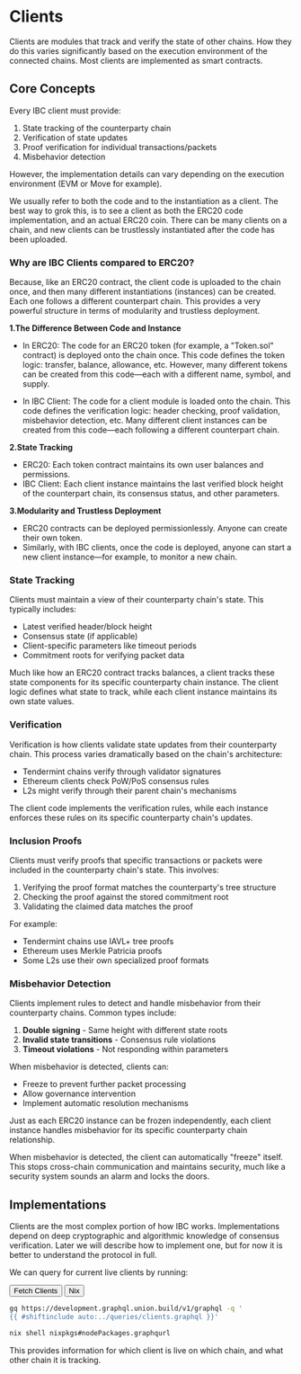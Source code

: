 # Clients

Clients are modules that track and verify the state of other chains. How they do this varies significantly based on the execution environment of the connected chains. Most clients are implemented as smart contracts.

## Core Concepts

Every IBC client must provide:

1. State tracking of the counterparty chain
1. Verification of state updates
1. Proof verification for individual transactions/packets
1. Misbehavior detection

However, the implementation details can vary depending on the execution environment (EVM or Move for example).

We usually refer to both the code and to the instantiation as a client. The best way to grok this, is to see a client
as both the ERC20 code implementation, and an actual ERC20 coin. There can be many clients on a chain, and new clients can be trustlessly instantiated after the code has been uploaded.

### Why are IBC Clients compared to ERC20?

Because, like an ERC20 contract, the client code is uploaded to the chain once, and then many different instantiations (instances) can be created. Each one follows a different counterpart chain. This provides a very powerful structure in terms of modularity and trustless deployment.

**1.The Difference Between Code and Instance**
- In ERC20:
The code for an ERC20 token (for example, a "Token.sol" contract) is deployed onto the chain once. This code defines the token logic: transfer, balance, allowance, etc.
However, many different tokens can be created from this code—each with a different name, symbol, and supply.

- In IBC Client:
The code for a client module is loaded onto the chain. This code defines the verification logic: header checking, proof validation, misbehavior detection, etc.
Many different client instances can be created from this code—each following a different counterpart chain.

**2.State Tracking**
- ERC20: Each token contract maintains its own user balances and permissions.
- IBC Client: Each client instance maintains the last verified block height of the counterpart chain, its consensus status, and other parameters.
  
**3.Modularity and Trustless Deployment**
- ERC20 contracts can be deployed permissionlessly. Anyone can create their own token.
- Similarly, with IBC clients, once the code is deployed, anyone can start a new client instance—for example, to monitor a new chain.


### State Tracking

Clients must maintain a view of their counterparty chain's state. This typically includes:

- Latest verified header/block height
- Consensus state (if applicable)
- Client-specific parameters like timeout periods
- Commitment roots for verifying packet data

Much like how an ERC20 contract tracks balances, a client tracks these state components for its specific counterparty chain instance. The client logic defines what state to track, while each client instance maintains its own state values.

### Verification

Verification is how clients validate state updates from their counterparty chain. This process varies dramatically based on the chain's architecture:

- Tendermint chains verify through validator signatures
- Ethereum clients check PoW/PoS consensus rules
- L2s might verify through their parent chain's mechanisms

The client code implements the verification rules, while each instance enforces these rules on its specific counterparty chain's updates.

### Inclusion Proofs

Clients must verify proofs that specific transactions or packets were included in the counterparty chain's state. This involves:

1. Verifying the proof format matches the counterparty's tree structure
1. Checking the proof against the stored commitment root
1. Validating the claimed data matches the proof

For example:

- Tendermint chains use IAVL+ tree proofs
- Ethereum uses Merkle Patricia proofs
- Some L2s use their own specialized proof formats

### Misbehavior Detection

Clients implement rules to detect and handle misbehavior from their counterparty chains. Common types include:

1. **Double signing** - Same height with different state roots
1. **Invalid state transitions** - Consensus rule violations
1. **Timeout violations** - Not responding within parameters

When misbehavior is detected, clients can:

- Freeze to prevent further packet processing
- Allow governance intervention
- Implement automatic resolution mechanisms

Just as each ERC20 instance can be frozen independently, each client instance handles misbehavior for its specific counterparty chain relationship.

When misbehavior is detected, the client can automatically "freeze" itself. This stops cross-chain communication and maintains security, much like a security system sounds an alarm and locks the doors.

## Implementations

Clients are the most complex portion of how IBC works. Implementations depend on deep cryptographic and algorithmic knowledge of consensus verification. Later we will describe how to implement one, but for now it is better to understand the protocol in full.

We can query for current live clients by running:

<div class="tab">
  <button class="tablinks" onclick="openTab(event, 'Command')">Fetch Clients</button>
  <button class="tablinks" onclick="openTab(event, 'Nix')">Nix</button>
</div>

<div id="Command" class="tabcontent">

```bash
gq https://development.graphql.union.build/v1/graphql -q '
{{ #shiftinclude auto:../queries/clients.graphql }}'
```

</div>

<div id="Nix" class="tabcontent">

```bash
nix shell nixpkgs#nodePackages.graphqurl
```

</div>

This provides information for which client is live on which chain, and what other chain it is tracking.
